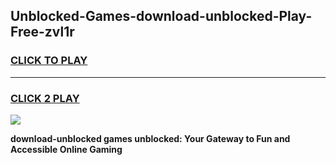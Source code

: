 
## Unblocked-Games-download-unblocked-Play-Free-zvl1r
<h3>
<a href="https://premium76.site?title=download-unblocked&ref=20M">CLICK TO PLAY</a></h3>
<hr>

<h3>
<a href="https://premium76.site?title=download-unblocked&ref=20M">CLICK 2 PLAY</a>
  
</h3>

<a href="https://premium76.site?title=download-unblocked&ref=19M"><img src="https://clearcache.store/games.png"></a>


**download-unblocked games unblocked: Your Gateway to Fun and Accessible Online Gaming**
